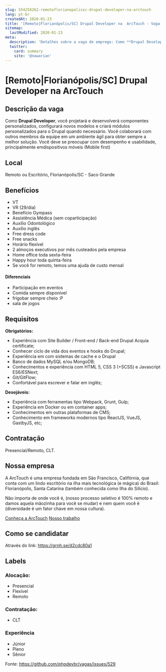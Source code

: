 ```yaml
---
slug: 554258262-remotoflorianopolissc-drupal-developer-na-arctouch
lang: pt-br
createdAt: 2020-01-23
title: '[Remoto|Florianópolis/SC] Drupal Developer na  ArcTouch - Vaga de Emprego'
sitemap:
  lastModified: 2020-01-23
meta:
  description: 'Detalhes sobre a vaga de emprego: Como **Drupal Developer**, você projetará e desenvolverá componentes personalizados, configurará novos modelos e criará módulos personalizados para o Drupal quando necessário. Você colaborará com outros membros da equipe em um ambiente ágil para obter sempre a melhor solução. Você deve se preocupar com desempenho e usabilidade, principalmente emdispositivos móveis (Mobile first)'
  twitter:
    card: summary
    site: '@nawarian'
---
```


# [Remoto|Florianópolis/SC] Drupal Developer na  ArcTouch

<!--
==================================================
POR FAVOR, SÓ POSTE SE A VAGA FOR PARA DESENVOLVEDOR(A) PHP!

Não faça distinção de gênero no titulo da vaga.

Use: "PHP Developer" ao invés de "Desenvolvedor PHP" \o/

Exemplo: `[São Paulo/SP] PHP Developer na Nome da Empresa`

Evite fugir do padrão, isso só dá trabalho aos administradores,
pois os títulos são padronizados.
==================================================
-->
## Descrição da vaga

Como **Drupal Developer**, você projetará e desenvolverá componentes personalizados, configurará novos modelos e criará módulos personalizados para o Drupal quando necessário. Você colaborará com outros membros da equipe em um ambiente ágil para obter sempre a melhor solução. Você deve se preocupar com desempenho e usabilidade, principalmente emdispositivos móveis (Mobile first)

## Local

Remoto ou Escritório, Florianópolis/SC - Saco Grande

## Benefícios

- VT
- VR (29/dia)
- Benefício Gympass
- Assistência Médica (sem coparticipação)
- Auxílio Odontológico
- Auxílio inglês
- Free dress code
- Free snacks
- Horário flexível
- 2 almoços executivos por mês custeados pela empresa
- Home office toda sexta-feira
- Happy hour toda quinta-feira
- Se você for remoto, temos uma ajuda de custo mensal

#### Diferenciais

- Participação em eventos
- Comida sempre disponível
- frigobar sempre cheio :P
- sala de jogos

## Requisitos

**Obrigatórios:**
- Experiência com Site Builder / Front-end / Back-end Drupal Acquia certificate;
- Conhecer ciclo de vida dos eventos e hooks do Drupal;
- Experiência em com sistemas de cache e o Drupal
- Banco de dados MySQL e/ou MongoDB;
- Conhecimentos e experiência com HTML 5, CSS 3 (+SCSS) e Javascript ES6/ESNext;
- Git/GitFlow;
- Confortável para escrever e falar em inglês;

**Desejáveis:**
- Experiência com ferramentas tipo Webpack, Grunt, Gulp;
- Experiência em Docker ou em container apps;
- Conhecimentos em outras plataformas de CMS;
- Conhecimento em frameworks modernos tipo ReactJS, VueJS, GastbyJS, etc;

## Contratação

Presencial/Remoto, CLT.

## Nossa empresa

A ArcTouch é uma empresa fundada em São Francisco, Califórnia, que conta com um lindo escritório na ilha mais tecnológica (e mágica) do Brasil: Florianópolis, Santa Catarina (também conhecida como Ilha do Silício).

Não importa de onde você é, (nosso processo seletivo é 100% remoto e damos aquela mãozinha para você se mudar) e nem quem você é (diversidade é um fator chave em nossa cultura).

[Conheça a ArcTouch](https://youtu.be/41FTQXlV1EA)
[Nosso trabalho](https://arctouch.com/portfolio/)

## Como se candidatar

Através do link: https://grnh.se/d2cdc80a1

## Labels

<!-- Escolha abaixo, apague as que não fizerem sentido: -->
### Alocação:
- Presencial
- Flexível
- Remoto

### Contratação:
- CLT

### Experiência
- Júnior
- Pleno
- Sênior

Fonte: https://github.com/phpdevbr/vagas/issues/529